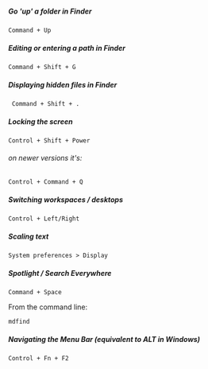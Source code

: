 ##### Go 'up' a folder in Finder

    Command + Up
   

##### Editing or entering a path in Finder

    Command + Shift + G
   
##### Displaying hidden files in Finder

     Command + Shift + .
     
     
##### Locking the screen

    Control + Shift + Power
    
###### on newer versions it's:
    
    Control + Command + Q 
    
##### Switching workspaces / desktops

    Control + Left/Right
    
##### Scaling text

    System preferences > Display
    
##### Spotlight / Search Everywhere

    Command + Space
   
From the command line:

    mdfind    

##### Navigating the Menu Bar (equivalent to ALT in Windows)

    Control + Fn + F2
